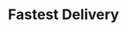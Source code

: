 ---
title: "Fastest Delivery"
service_content: "Even the all-powerful Pointing has no control about the blind texts it is an almost unorthographic."
icon_image: "https://cdn-icons-png.flaticon.com/128/93/93370.png"
type: "service"
---